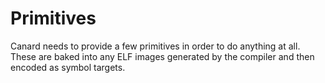 # Primitives

Canard needs to provide a few primitives in order to do anything at all. These are baked into any ELF images generated by the compiler and then encoded as symbol targets.